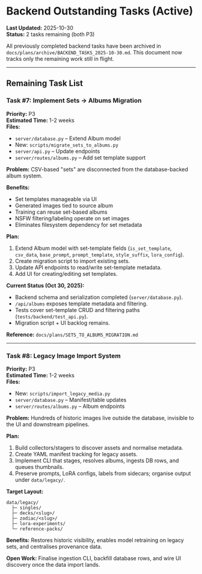 # Backend Outstanding Tasks (Active)

**Last Updated:** 2025-10-30  
**Status:** 2 tasks remaining (both P3)

All previously completed backend tasks have been archived in `docs/plans/archive/BACKEND_TASKS_2025-10-30.md`. This document now tracks only the remaining work still in flight.

---

## Remaining Task List

### Task #7: Implement Sets → Albums Migration
**Priority:** P3  
**Estimated Time:** 1-2 weeks  
**Files:**  
- `server/database.py` – Extend Album model  
- New: `scripts/migrate_sets_to_albums.py`  
- `server/api.py` – Update endpoints  
- `server/routes/albums.py` – Add set template support

**Problem:** CSV-based "sets" are disconnected from the database-backed album system.

**Benefits:**  
- Set templates manageable via UI  
- Generated images tied to source album  
- Training can reuse set-based albums  
- NSFW filtering/labeling operate on set images  
- Eliminates filesystem dependency for set metadata

**Plan:**  
1. Extend Album model with set-template fields (`is_set_template`, `csv_data`, `base_prompt`, `prompt_template`, `style_suffix`, `lora_config`).  
2. Create migration script to import existing sets.  
3. Update API endpoints to read/write set-template metadata.  
4. Add UI for creating/editing set templates.

**Current Status (Oct 30, 2025):**  
- Backend schema and serialization completed (`server/database.py`).  
- `/api/albums` exposes template metadata and filtering.  
- Tests cover set-template CRUD and filtering paths (`tests/backend/test_api.py`).  
- Migration script + UI backlog remains.

**Reference:** `docs/plans/SETS_TO_ALBUMS_MIGRATION.md`

---

### Task #8: Legacy Image Import System
**Priority:** P3  
**Estimated Time:** 1-2 weeks  
**Files:**  
- New: `scripts/import_legacy_media.py`  
- `server/database.py` – Manifest/table updates  
- `server/routes/albums.py` – Album endpoints

**Problem:** Hundreds of historic images live outside the database, invisible to the UI and downstream pipelines.

**Plan:**  
1. Build collectors/stagers to discover assets and normalise metadata.  
2. Create YAML manifest tracking for legacy assets.  
3. Implement CLI that stages, resolves albums, ingests DB rows, and queues thumbnails.  
4. Preserve prompts, LoRA configs, labels from sidecars; organise output under `data/legacy/`.

**Target Layout:**
```
data/legacy/
  ├─ singles/
  ├─ decks/<slug>/
  ├─ zodiac/<slug>/
  ├─ lora-experiments/
  └─ reference-packs/
```

**Benefits:** Restores historic visibility, enables model retraining on legacy sets, and centralises provenance data.

**Open Work:** Finalise ingestion CLI, backfill database rows, and wire UI discovery once the data import lands.

